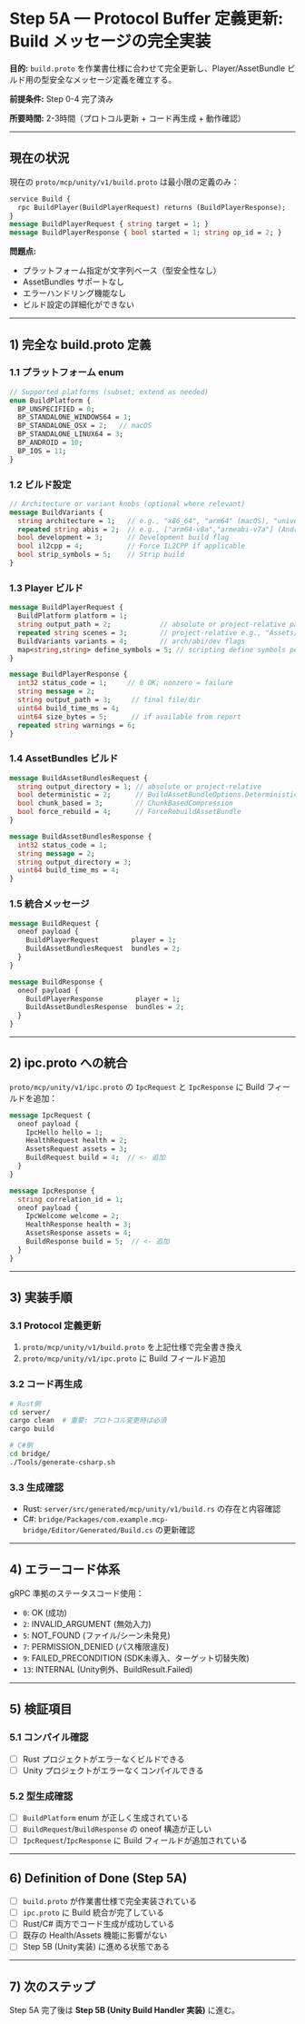 # Step 5A — Protocol Buffer 定義更新: Build メッセージの完全実装

**目的:** `build.proto` を作業書仕様に合わせて完全更新し、Player/AssetBundle ビルド用の型安全なメッセージ定義を確立する。

**前提条件:** Step 0-4 完了済み

**所要時間:** 2-3時間（プロトコル更新 + コード再生成 + 動作確認）

---

## 現在の状況

現在の `proto/mcp/unity/v1/build.proto` は最小限の定義のみ：
```proto
service Build {
  rpc BuildPlayer(BuildPlayerRequest) returns (BuildPlayerResponse);
}
message BuildPlayerRequest { string target = 1; }
message BuildPlayerResponse { bool started = 1; string op_id = 2; }
```

**問題点:**
- プラットフォーム指定が文字列ベース（型安全性なし）
- AssetBundles サポートなし  
- エラーハンドリング機能なし
- ビルド設定の詳細化ができない

---

## 1) 完全な build.proto 定義

### 1.1 プラットフォーム enum
```proto
// Supported platforms (subset; extend as needed)
enum BuildPlatform {
  BP_UNSPECIFIED = 0;
  BP_STANDALONE_WINDOWS64 = 1;
  BP_STANDALONE_OSX = 2;   // macOS  
  BP_STANDALONE_LINUX64 = 3;
  BP_ANDROID = 10;
  BP_IOS = 11;
}
```

### 1.2 ビルド設定
```proto
// Architecture or variant knobs (optional where relevant)
message BuildVariants {
  string architecture = 1;   // e.g., "x86_64", "arm64" (macOS), "universal"
  repeated string abis = 2;  // e.g., ["arm64-v8a","armeabi-v7a"] (Android)
  bool development = 3;      // Development build flag
  bool il2cpp = 4;           // Force IL2CPP if applicable  
  bool strip_symbols = 5;    // Strip build
}
```

### 1.3 Player ビルド
```proto
message BuildPlayerRequest {
  BuildPlatform platform = 1;
  string output_path = 2;            // absolute or project-relative path
  repeated string scenes = 3;        // project-relative e.g., "Assets/Scenes/Main.unity"
  BuildVariants variants = 4;        // arch/abi/dev flags
  map<string,string> define_symbols = 5; // scripting define symbols per group
}

message BuildPlayerResponse {
  int32 status_code = 1;     // 0 OK; nonzero = failure
  string message = 2;
  string output_path = 3;     // final file/dir
  uint64 build_time_ms = 4;
  uint64 size_bytes = 5;      // if available from report
  repeated string warnings = 6;
}
```

### 1.4 AssetBundles ビルド  
```proto
message BuildAssetBundlesRequest {
  string output_directory = 1; // absolute or project-relative
  bool deterministic = 2;      // BuildAssetBundleOptions.DeterministicAssetBundle
  bool chunk_based = 3;        // ChunkBasedCompression
  bool force_rebuild = 4;      // ForceRebuildAssetBundle
}

message BuildAssetBundlesResponse {
  int32 status_code = 1;
  string message = 2;
  string output_directory = 3;
  uint64 build_time_ms = 4;
}
```

### 1.5 統合メッセージ
```proto
message BuildRequest {
  oneof payload {
    BuildPlayerRequest        player = 1;
    BuildAssetBundlesRequest  bundles = 2;
  }
}

message BuildResponse {
  oneof payload {
    BuildPlayerResponse        player = 1;
    BuildAssetBundlesResponse  bundles = 2;
  }
}
```

---

## 2) ipc.proto への統合

`proto/mcp/unity/v1/ipc.proto` の `IpcRequest` と `IpcResponse` に Build フィールドを追加：

```proto
message IpcRequest {
  oneof payload {
    IpcHello hello = 1;
    HealthRequest health = 2;
    AssetsRequest assets = 3;
    BuildRequest build = 4;  // <- 追加
  }
}

message IpcResponse {
  string correlation_id = 1;
  oneof payload {
    IpcWelcome welcome = 2;
    HealthResponse health = 3;
    AssetsResponse assets = 4;
    BuildResponse build = 5;  // <- 追加
  }
}
```

---

## 3) 実装手順

### 3.1 Protocol 定義更新
1. `proto/mcp/unity/v1/build.proto` を上記仕様で完全書き換え
2. `proto/mcp/unity/v1/ipc.proto` に Build フィールド追加

### 3.2 コード再生成
```bash
# Rust側
cd server/
cargo clean  # 重要: プロトコル変更時は必須
cargo build

# C#側  
cd bridge/
./Tools/generate-csharp.sh
```

### 3.3 生成確認
- Rust: `server/src/generated/mcp/unity/v1/build.rs` の存在と内容確認
- C#: `bridge/Packages/com.example.mcp-bridge/Editor/Generated/Build.cs` の更新確認

---

## 4) エラーコード体系

gRPC 準拠のステータスコード使用：
- `0`: OK (成功)
- `2`: INVALID_ARGUMENT (無効入力)  
- `5`: NOT_FOUND (ファイル/シーン未発見)
- `7`: PERMISSION_DENIED (パス権限違反)
- `9`: FAILED_PRECONDITION (SDK未導入、ターゲット切替失敗)
- `13`: INTERNAL (Unity例外、BuildResult.Failed)

---

## 5) 検証項目

### 5.1 コンパイル確認
- [ ] Rust プロジェクトがエラーなくビルドできる
- [ ] Unity プロジェクトがエラーなくコンパイルできる

### 5.2 型生成確認
- [ ] `BuildPlatform` enum が正しく生成されている
- [ ] `BuildRequest`/`BuildResponse` の oneof 構造が正しい
- [ ] `IpcRequest`/`IpcResponse` に Build フィールドが追加されている

---

## 6) Definition of Done (Step 5A)

- [ ] `build.proto` が作業書仕様で完全実装されている
- [ ] `ipc.proto` に Build 統合が完了している  
- [ ] Rust/C# 両方でコード生成が成功している
- [ ] 既存の Health/Assets 機能に影響がない
- [ ] Step 5B (Unity実装) に進める状態である

---

## 7) 次のステップ

Step 5A 完了後は **Step 5B (Unity Build Handler 実装)** に進む。